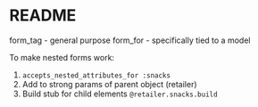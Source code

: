 # README

form_tag - general purpose
form_for - specifically tied to a model

To make nested forms work:

1) `accepts_nested_attributes_for :snacks`
2) Add to strong params of parent object (retailer)
3) Build stub for child elements `@retailer.snacks.build`